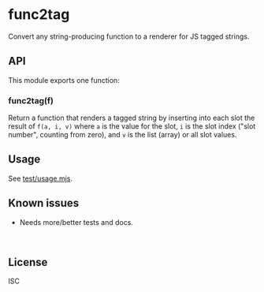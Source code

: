 ﻿
<!--#echo json="package.json" key="name" underline="=" -->
func2tag
========
<!--/#echo -->

<!--#echo json="package.json" key="description" -->
Convert any string-producing function to a renderer for JS tagged strings.
<!--/#echo -->



API
---

This module exports one function:

### func2tag(f)

Return a function that renders a tagged string by inserting into each slot
the result of `f(a, i, v)` where
`a` is the value for the slot,
`i` is the slot index ("slot number", counting from zero),
and `v` is the list (array) or all slot values.




Usage
-----

See [test/usage.mjs](test/usage.mjs).



<!--#toc stop="scan" -->



Known issues
------------

* Needs more/better tests and docs.




&nbsp;


License
-------
<!--#echo json="package.json" key=".license" -->
ISC
<!--/#echo -->
